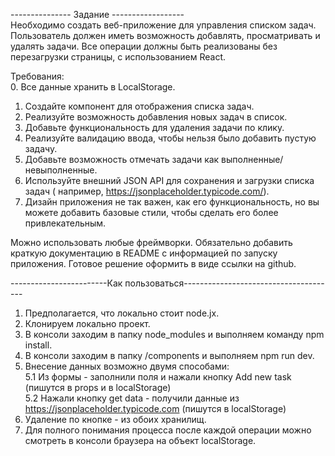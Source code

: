 
--------------- Задание ------------------\
Необходимо создать веб-приложение для управления списком задач. 
Пользователь должен иметь возможность добавлять, просматривать и удалять задачи. 
Все операции должны быть реализованы без перезагрузки страницы, с использованием React.

Требования:\
 0. Все данные хранить в LocalStorage.
 1. Создайте компонент для отображения списка задач. 
 2. Реализуйте возможность добавления новых задач в список. 
 3. Добавьте функциональность для удаления задачи по клику. 
 4. Реализуйте валидацию ввода, чтобы нельзя было добавить пустую задачу. 
 5. Добавьте возможность отмечать задачи как выполненные/невыполненные. 
 6. Используйте внешний JSON API для сохранения и загрузки списка задач ( 
    например, https://jsonplaceholder.typicode.com/). 
 7. Дизайн приложения не так важен, как его функциональность, 
    но вы можете добавить базовые стили, чтобы сделать его более привлекательным. 

Можно использовать любые фреймворки. 
Обязательно добавить краткую документацию в README с информацией по запуску приложения.
Готовое решение оформить в виде ссылки на github.


------------------------Как пользоваться--------------------------------------
1. Предполагается, что локально стоит node.jx. 
2. Клонируем локально проект. 
3. В консоли заходим в папку node_modules и выполняем команду npm install. 
4. В консоли заходим в папку /components и выполняем npm run dev. 
5. Внесение данных возможно двумя способами: \
   5.1 Из формы - заполнили поля и нажали кнопку Add new task (пишутся в props и в localStorage) \
   5.2 Нажали кнопку get data - получили данные из https://jsonplaceholder.typicode.com (пишутся в localStorage) 
6. Удаление по кнопке - из обоих хранилищ. 
7. Для полного понимания процесса после каждой операции можно смотреть в консоли браузера на 
   объект localStorage.




